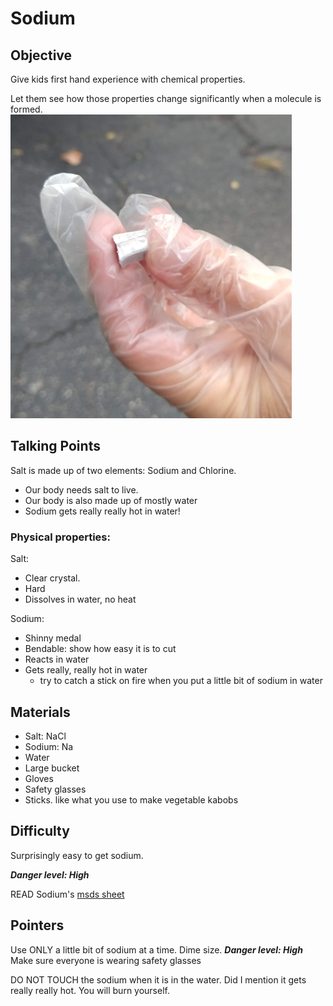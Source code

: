 # Sodium

## Objective
Give kids first hand experience with chemical properties.

Let them see how those properties change significantly when a molecule is formed.  
![Sodium](./images/sodium.png)

## Talking Points
Salt is made up of two elements: Sodium and Chlorine.
* Our body needs salt to live.
* Our body is also made up of mostly water
* Sodium gets really really hot in water!

### Physical properties:
Salt:
* Clear crystal.
* Hard
* Dissolves in water, no heat

Sodium:
* Shinny medal
* Bendable: show how easy it is to cut
* Reacts in water
* Gets really, really hot in water
   * try to catch a stick on fire when you put a little bit of sodium in water


## Materials
- Salt: NaCl
- Sodium: Na
- Water
- Large bucket
- Gloves
- Safety glasses
- Sticks.  like what you use to make vegetable kabobs

## Difficulty
Surprisingly easy to get sodium.

***Danger level: High***

READ Sodium's [msds sheet](./doc/msds_sodium.pdf)

## Pointers
Use ONLY a little bit of sodium at a time.  Dime size.
***Danger level: High***
Make sure everyone is wearing safety glasses

DO NOT TOUCH the sodium when it is in the water.  Did I mention it gets really really hot.  You will burn yourself.
